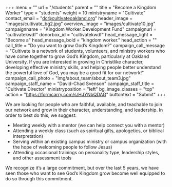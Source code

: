 +++
menu = ""
url = "/students"
parent = ""
title = "Become a Kingdom Worker"
type = "students"
weight = 10
ministryname = "Cultivate"
contact_email = "dc@cultivateoakland.org"
header_image = "images/cultivate_bg2.jpg"
overview_image = "images/cultivate10.jpg"
campaignname = "Kingdom Worker Development Fund"
campaignurl = "cultivatekwdf"
donorbox_id = "cultivatekwdf"
head_message_light = "Become a"
head_message_bold = "kingdom worker."
head_action = ""
call_title = "Do you want to grow God’s Kingdom?"
campaign_call_message = "Cultivate is a network of students, volunteers, and ministry workers who have come together to grow God’s Kingdom, particularly at Oakland University. If you are interested in growing in Christlike character, developing effective ministry skills, and helping people better understand the powerful love of God, you may be a good fit for our network!"
campaign_call_photo = "img/about_team/about_team3.jpg"
campaign_staff_name = "David-Chad Svenson"
campaign_staff_title = "Cultivate Director"
ministryposition = "left"
bg_image_classes = "top"
action = "https://formcarry.com/s/HJYNbQDAG"
buttontext = "Submit"
+++

We are looking for people who are faithful, available, and teachable to join our network and grow in their character, understanding, and leadership. In order to best do this, we suggest:

- Meeting weekly with a mentor (we can help connect you with a mentor)
- Attending a weekly class (such as spiritual gifts, apologetics, or biblical interpretation)
- Serving within an existing campus ministry or campus organization (with the hope of welcoming people to follow Jesus)
- Attending occasional trainings on personality type, leadership styles, and other assessment tools

We recognize it’s a large commitment, but over the last 5 years, we have seen those who want to see God’s Kingdom grow become well equipped to do so through this commitment.
